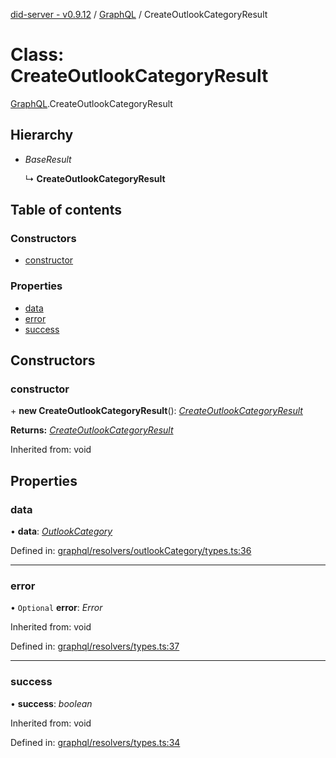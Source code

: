 [did-server - v0.9.12](../README.md) / [GraphQL](../modules/graphql.md) / CreateOutlookCategoryResult

# Class: CreateOutlookCategoryResult

[GraphQL](../modules/graphql.md).CreateOutlookCategoryResult

## Hierarchy

* *BaseResult*

  ↳ **CreateOutlookCategoryResult**

## Table of contents

### Constructors

- [constructor](graphql.createoutlookcategoryresult.md#constructor)

### Properties

- [data](graphql.createoutlookcategoryresult.md#data)
- [error](graphql.createoutlookcategoryresult.md#error)
- [success](graphql.createoutlookcategoryresult.md#success)

## Constructors

### constructor

\+ **new CreateOutlookCategoryResult**(): [*CreateOutlookCategoryResult*](graphql.createoutlookcategoryresult.md)

**Returns:** [*CreateOutlookCategoryResult*](graphql.createoutlookcategoryresult.md)

Inherited from: void

## Properties

### data

• **data**: [*OutlookCategory*](graphql.outlookcategory.md)

Defined in: [graphql/resolvers/outlookCategory/types.ts:36](https://github.com/Puzzlepart/did/blob/dev/server/graphql/resolvers/outlookCategory/types.ts#L36)

___

### error

• `Optional` **error**: *Error*

Inherited from: void

Defined in: [graphql/resolvers/types.ts:37](https://github.com/Puzzlepart/did/blob/dev/server/graphql/resolvers/types.ts#L37)

___

### success

• **success**: *boolean*

Inherited from: void

Defined in: [graphql/resolvers/types.ts:34](https://github.com/Puzzlepart/did/blob/dev/server/graphql/resolvers/types.ts#L34)

